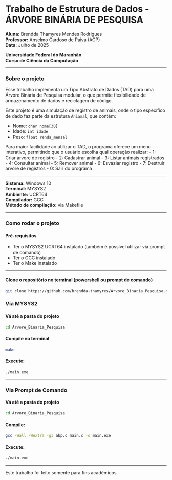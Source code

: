 # Trabalho de Estrutura de Dados - ÁRVORE BINÁRIA DE PESQUISA

**Aluna:** Brendda Thamyres Mendes Rodrigues  
**Professor:** Anselmo Cardoso de Paiva (ACP)  
**Data:** Julho de 2025

**Universidade Federal do Maranhão**  
**Curso de Ciência da Computação**

---

### Sobre o projeto

Esse trabalho implementa um Tipo Abstrato de Dados (TAD) para uma Árvore Binária de Pesquisa modular, o que permite flexibilidade de armazenamento de dados e reciclagem de código.

Este projeto é uma simulação de registro de animais, onde o tipo específico de dado faz parte da estrutura `Aniamal`, que contém:

- Nome: `char nome[30]`
- Idade: `int idade`
- Peso: `float renda_mensal`

Para maior facilidade ao utilizar o TAD, o programa oferece um menu interativo, permitindo que o usuário escolha qual operação realizar:
    - 1: Criar arvore de registro
    - 2: Cadastrar animal
    - 3: Listar animais registrados
    - 4: Consultar animal
    - 5: Remover animal
    - 6: Esvaziar registro
    - 7: Destruir arvore de registros
    - 0: Sair do programa

---

**Sistema:** Windows 10  
**Terminal:** MYSYS2  
**Ambiente:** UCRT64  
**Compilador:** GCC  
**Método de compilação:** via Makefile  

---

### Como rodar o projeto

#### Pré-requisitos

- Ter o MYSYS2 UCRT64 instalado (também é possível utilizar via prompt de comando)
- Ter o GCC instalado
- Ter o Make instalado

---

#### Clone o repositório no terminal (powershell ou prompt de comando)

```bash
git clone https://github.com/brendda-thamyres/Arvore_Binaria_Pesquisa.git
````

### Via MYSYS2

#### Vá até a pasta do projeto

```bash
cd Arvore_Binaria_Pesquisa
```

#### Compile no terminal

```bash
make
```

#### Execute:

```bash
./main.exe
```

---

### Via Prompt de Comando

#### Vá até a pasta do projeto

```bash
cd Arvore_Binaria_Pesquisa
```

#### Compile:

```bash
gcc -Wall -Wextra -g3 abp.c main.c -o main.exe
```

#### Execute:

```bash
./main.exe
```

--- 
Este trabalho foi feito somente para fins acadêmicos.
